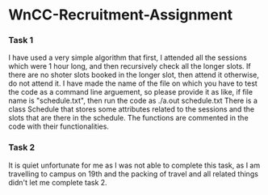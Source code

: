 # WnCC-Recruitment-Assignment
### Task 1
I have used a very simple algorithm that first, I attended all the sessions which were 1 hour long, and then recursively check all the longer slots. If there are no shoter slots booked in the longer slot, then attend it otherwise, do not attend it.
I have made the name of the file on which you have to test the code as a command line arguement, so please provide it as like, if file name is "schedule.txt", then run the code as ./a.out schedule.txt
There is a class Schedule that stores some attributes related to the sessions and the slots that are there in the schedule. The functions are commented in the code with their functionalities.

### Task 2
It is quiet unfortunate for me as I was not able to complete this task, as I am travelling to campus on 19th and the packing of travel and all related things didn't let me complete task 2.

